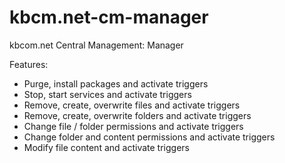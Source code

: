 # kbcm.net-cm-manager
kbcom.net Central Management: Manager

Features:
- Purge, install packages and activate triggers
- Stop, start services and activate triggers
- Remove, create, overwrite files and activate triggers
- Remove, create, overwrite folders and activate triggers
- Change file / folder permissions and activate triggers
- Change folder and content permissions and activate triggers
- Modify file content and activate triggers
